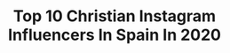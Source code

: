 ---
title: Top 10 Christian Instagram Influencers In Spain In 2020
description: >-
  Find top christian Instagram influencers in Spain in 2020. Most popular hashtags: #spain #creative #yeyophotos #zetitafoto.
platform: Instagram
profiles:
  - username: "oscarmarquezxl"
    fullname: >-
      Oscar Marquez Official
    location: "Spain"
    followers: 49469
    engagement: 385
    commentsToLikes: 0.026790
    avatar: "https://scontent-ams4-1.cdninstagram.com/v/t51.2885-19/s320x320/81931385_1239718663083913_5568480298183688192_n.jpg?_nc_ht=scontent-ams4-1.cdninstagram.com&_nc_ohc=JefJWUJARFoAX9LwoH5&oh=847e952f082ad9dab3216d5e763cb791&oe=5EBB1208"
    verified: false
    hashtags: "#fitness, #oscarmarquezxl1, #loveman, #openyourlegsmen"
  - username: "caffeineandchemistry"
    fullname: >-
      bella بيلا | premed | español
    location: "Spain"
    followers: 17177
    engagement: 283
    commentsToLikes: 0.035073
    avatar: "https://scontent-ams4-1.cdninstagram.com/v/t51.2885-19/s320x320/82956707_490998561842930_4772823111085064192_n.jpg?_nc_ht=scontent-ams4-1.cdninstagram.com&_nc_ohc=UUQ49tqeTa8AX_BPZ8S&oh=a1a71ea9e4971e9b2f874de51be137a7&oe=5EBAE8EA"
    verified: false
    hashtags: "#spainwedding, #spainlove, #washyourhands, #flattenthecurve"
  - username: "oscarmarquezxl1"
    fullname: >-
      Oscar marquez
    location: "Spain"
    followers: 11308
    engagement: 638
    commentsToLikes: 0.030701
    avatar: "https://scontent-lhr8-1.cdninstagram.com/v/t51.2885-19/s320x320/53095630_1130557970485653_9128287761638359040_n.jpg?_nc_ht=scontent-lhr8-1.cdninstagram.com&_nc_ohc=gnal4oV6pJQAX85-95d&oh=43a2035b9eba93beef33fe33c7ae22b8&oe=5EBA6516"
    verified: false
    hashtags: "#actrophyboys, #madrid, #oscarmarquezxl1, #ilustraciones"
  - username: "seilskipetchristianradich"
    fullname: >-
      Christian Radich
    location: "Spain"
    followers: 6073
    engagement: 497
    commentsToLikes: 0.013423
    avatar: "https://scontent-ams4-1.cdninstagram.com/v/t51.2885-19/s320x320/43499722_2207669129480085_1267181206777102336_n.jpg?_nc_ht=scontent-ams4-1.cdninstagram.com&_nc_ohc=3yPrIlVGSlMAX8GffsB&oh=5f3dae60a97603ec45c6e91f96512239&oe=5E9A691A"
    verified: false
    hashtags: "#sunrise, #windjammervoyage4, #cake, #voyage4"
  - username: "abcdeele"
    fullname: >-
      abcdeEle - Christian Andrades
    location: "Spain"
    followers: 27698
    engagement: 77
    commentsToLikes: 0.066107
    avatar: "https://scontent-ams4-1.cdninstagram.com/v/t51.2885-19/s320x320/35422387_1942367486054005_5065716550409912320_n.jpg?_nc_ht=scontent-ams4-1.cdninstagram.com&_nc_ohc=l5ayUjFo1KIAX8Yu4Tj&oh=c49769c96bb0cc061bf2da1723996c6d&oe=5EB19B8E"
    verified: false
    hashtags: "#claustrodeig, #profesdeinstagram, #kumuspace, #profedeele"
  - username: "hinocc"
    fullname: >-
      Carles Hinojosa
    location: "Spain"
    followers: 7690
    engagement: 1309
    commentsToLikes: 0.145810
    avatar: "https://scontent-ams4-1.cdninstagram.com/v/t51.2885-19/s320x320/67323713_443868796470498_399999491211526144_n.jpg?_nc_ht=scontent-ams4-1.cdninstagram.com&_nc_ohc=M4VitznSUFkAX_wS1xV&oh=245889a033ffbc28f78b8b5abe3f7d77&oe=5EB8DF43"
    verified: false
    hashtags: "#architecture, #exposure, #marcosalberca, #yeyophotos"
  - username: "angelbernal__"
    fullname: >-
      Áｎｇｅｌ Ｂｅｒｎａｌ
    location: "Spain"
    followers: 6990
    engagement: 1008
    commentsToLikes: 0.049079
    avatar: "https://scontent-lht6-1.cdninstagram.com/v/t51.2885-19/s320x320/78847583_460627301201748_6954862906307510272_n.jpg?_nc_ht=scontent-lht6-1.cdninstagram.com&_nc_ohc=nDpTgt19CSoAX_PYwm3&oh=6eac74ba54ae3832fe84d34bb68d73a5&oe=5EBCC84D"
    verified: false
    hashtags: "#lamochiladelolo, #jessicakobeissi, #hiclavero, #mayrodphotos"
  - username: "petetongofficial"
    fullname: >-
      Pete Tong MBE
    location: "Spain"
    followers: 203350
    engagement: 133
    commentsToLikes: 0.035777
    avatar: "https://scontent-lhr8-1.cdninstagram.com/v/t51.2885-19/s320x320/90356142_2327714834192239_1811706248714780672_n.jpg?_nc_ht=scontent-lhr8-1.cdninstagram.com&_nc_ohc=PBWTHNPsJCYAX9PGm85&oh=7b60bbb80cd6e8205a2dff7deade0264&oe=5EBC9A26"
    verified: true
    hashtags: "#loveforlife, #chillout, #london, #petetong"
  - username: "mariajett"
    fullname: >-
      María Jett
    location: "Spain"
    followers: 22652
    engagement: 1004
    commentsToLikes: 0.008423
    avatar: "https://scontent-amt2-1.cdninstagram.com/v/t51.2885-19/s320x320/73398060_793540637757417_3828009861644288000_n.jpg?_nc_ht=scontent-amt2-1.cdninstagram.com&_nc_ohc=NpM_iM_l5E8AX_msyiZ&oh=90f72763240df5662078cf5653492ee5&oe=5EB89D85"
    verified: false
    hashtags: "#creative, #portraitsvision, #mateuphoto, #photoshop"
  - username: "christianmillanc"
    fullname: >-
      𝐂𝐇𝐑𝐈𝐒𝐓𝐈𝐀𝐍 𝐌𝐈𝐋𝐋𝐀𝐍
    location: "Spain"
    followers: 4229
    engagement: 1004
    commentsToLikes: 0.077822
    avatar: "https://scontent-atl3-1.cdninstagram.com/v/t51.2885-19/s320x320/47306461_2079054288819558_3096428097633779712_n.jpg?_nc_ht=scontent-atl3-1.cdninstagram.com&_nc_ohc=Mc-X3JTVFeMAX-uJSmA&oh=c0b9b21447219cc609f688f72740f3de&oe=5EB9F29E"
    verified: false
    hashtags: "#helmet, #christianmillan, #canelaenrama, #estemosdondeestemos"
---